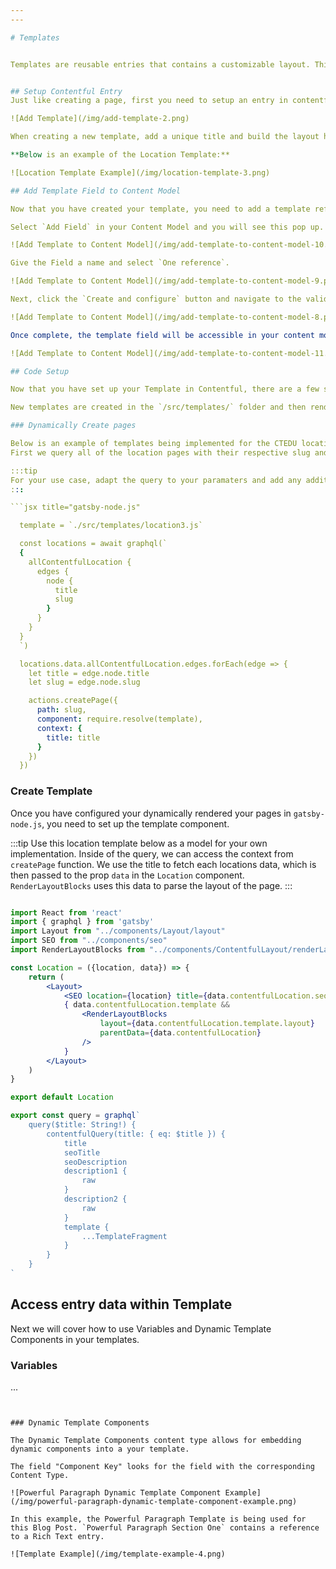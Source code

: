 ```yaml
---
---

# Templates


Templates are reusable entries that contains a customizable layout. This allows for dynamically generated pages or frequently created layouts to be easily updated in one place.


## Setup Contentful Entry
Just like creating a page, first you need to setup an entry in contentful. Select the "Template" Content Type in the search bar and click Add Template.

![Add Template](/img/add-template-2.png)

When creating a new template, add a unique title and build the layout however you like.

**Below is an example of the Location Template:**

![Location Template Example](/img/location-template-3.png)

## Add Template Field to Content Model

Now that you have created your template, you need to add a template reference field wherever you want the template to be used.

Select `Add Field` in your Content Model and you will see this pop up. Select the `Reference` type.

![Add Template to Content Model](/img/add-template-to-content-model-10.png)

Give the Field a name and select `One reference`.

![Add Template to Content Model](/img/add-template-to-content-model-9.png)

Next, click the `Create and configure` button and navigate to the validation tab. Here you can select what content models are allowed to be added to your new reference field. Select "Template" so this field only displays the templates available to you.

![Add Template to Content Model](/img/add-template-to-content-model-8.png)

Once complete, the template field will be accessible in your content model. Here is an example of what our Location Content Model looks like:

![Add Template to Content Model](/img/add-template-to-content-model-11.png)

## Code Setup

Now that you have set up your Template in Contentful, there are a few steps involved to get it working in our application.

New templates are created in the `/src/templates/` folder and then rendered using `gatsby-node.js` with the `createPage` function provided by gatsby.js. You can learn more about the gatsby APIs we leverage [here](/Frameworks/gatsby).

### Dynamically Create pages

Below is an example of templates being implemented for the CTEDU location pages.
First we query all of the location pages with their respective slug and title. Then the code loops through the data and renders the pages dynamically using the `createPage` function. The slug is used to generate the page path and the title is passed to the context of the template.

:::tip
For your use case, adapt the query to your paramaters and add any additional pre-processing neccessary.
:::

```jsx title="gatsby-node.js"

  template = `./src/templates/location3.js`

  const locations = await graphql(`
  {
    allContentfulLocation {
      edges {
        node {
          title
          slug
        }
      }
    }
  }
  `)

  locations.data.allContentfulLocation.edges.forEach(edge => {
    let title = edge.node.title
    let slug = edge.node.slug

    actions.createPage({
      path: slug,
      component: require.resolve(template),
      context: {
        title: title
      }
    })
  })
```

### Create Template

Once you have configured your dynamically rendered your pages in `gatsby-node.js`, you need to set up the template component.


:::tip Use this location template below as a model for your own implementation.
Inside of the query, we can access the context from `createPage` function. We use the title to fetch each locations data, which is then passed to the prop `data` in the `Location` component. `RenderLayoutBlocks` uses this data to parse the layout of the page.
:::

```jsx title="/src/templates/location3.js"

import React from 'react'
import { graphql } from 'gatsby'
import Layout from "../components/Layout/layout"
import SEO from "../components/seo"
import RenderLayoutBlocks from "../components/ContentfulLayout/renderLayoutBlocks"

const Location = ({location, data}) => {
    return (
        <Layout>
            <SEO location={location} title={data.contentfulLocation.seoTitle} description={data.contentfulLocation.seoDescription}/>
            { data.contentfulLocation.template &&
                <RenderLayoutBlocks
                    layout={data.contentfulLocation.template.layout}
                    parentData={data.contentfulLocation}
                />
            }
        </Layout>
    )
}

export default Location

export const query = graphql`
    query($title: String!) {
        contentfulQuery(title: { eq: $title }) {
            title
            seoTitle
            seoDescription
            description1 {
                raw
            }
            description2 {
                raw
            }
            template {
                ...TemplateFragment
            }
        }
    }
` 

```

## Access entry data within Template

Next we will cover how to use Variables and Dynamic Template Components in your templates.

### Variables

...
```


### Dynamic Template Components

The Dynamic Template Components content type allows for embedding dynamic components into a your template.

The field "Component Key" looks for the field with the corresponding Content Type.

![Powerful Paragraph Dynamic Template Component Example](/img/powerful-paragraph-dynamic-template-component-example.png)

In this example, the Powerful Paragraph Template is being used for this Blog Post. `Powerful Paragraph Section One` contains a reference to a Rich Text entry.

![Template Example](/img/template-example-4.png)